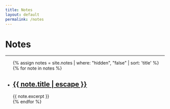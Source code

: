 ```yaml
---
title: Notes
layout: default
permalink: /notes
---
```

# Notes
---

<div class="notes">
	<ul class="post-list">
		{% assign notes = site.notes | where: "hidden", "false" | sort: 'title' %}
		{% for note in notes %}
			<li>
				<h2><a class="post-link" href="{{ note.url | relative_url }}">{{ note.title | escape }}</a></h2>
				<span class="post-meta">{{ note.excerpt }}</span>
			</li>
		{% endfor %}
	</ul>
</div>
